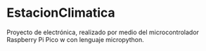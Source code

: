 # EstacionClimatica
Proyecto de electrónica, realizado por medio del microcontrolador Raspberry Pi Pico w con lenguaje micropython.
